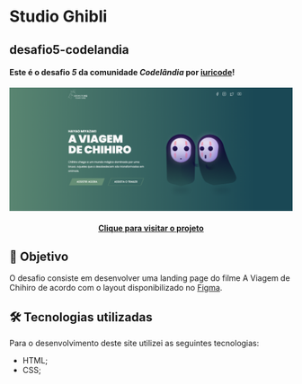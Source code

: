 # Studio Ghibli
## desafio5-codelandia

#### Este é o desafio *5* da comunidade *Codelândia* por [iuricode](https://github.com/iuricode)!

![Resultado final do projeto](image/studio-ghibli.png)

<h4 align="center"><a href="https://desafio5-codelandia.vercel.app/">Clique para visitar o projeto</a></h4>

## 🎯 Objetivo

O desafio consiste em desenvolver uma landing page do filme A Viagem de Chihiro de acordo com o layout disponibilizado no [Figma](https://www.figma.com/file/Yb9IBH56g7T1hdIyZ3BMNO/Desafios---Codelândia?node-id=5854%3A2).

## 🛠️ Tecnologias utilizadas

Para o desenvolvimento deste site utilizei as seguintes tecnologias:

- HTML;
- CSS;
